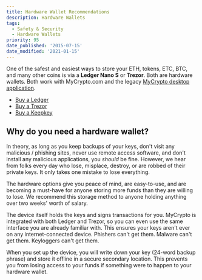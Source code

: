 ```yaml
---
title: Hardware Wallet Recommendations
description: Hardware Wallets
tags:
  - Safety & Security
  - Hardware Wallets
priority: 95
date_published: '2015-07-15'
date_modified: '2021-01-15'
---
```


One of the safest and easiest ways to store your ETH, tokens, ETC, BTC, and many other coins is via a **Ledger Nano S** or **Trezor**. Both are hardware wallets. Both work with MyCrypto.com and the legacy [MyCrypto desktop application](https://download.mycrypto.com/).

- [Buy a Ledger](https://www.ledgerwallet.com/r/1985?path=/products/)
- [Buy a Trezor](https://shop.trezor.io/?offer_id=10&aff_id=1735)
- [Buy a Keepkey](http://keepkey.go2cloud.org/aff_c?offer_id=1&aff_id=4086)

## Why do you need a hardware wallet?

In theory, as long as you keep backups of your keys, don't visit any malicious / phishing sites, never use remote access software, and don't install any malicious applications, you _should_ be fine. However, we hear from folks every day who lose, misplace, destroy, or are robbed of their private keys. It only takes one mistake to lose everything.

The hardware options give you peace of mind, are easy-to-use, and are becoming a must-have for anyone storing more funds than they are willing to lose. We recommend this storage method to anyone holding anything over two weeks' worth of salary.

The device itself holds the keys and signs transactions for you. MyCrypto is integrated with both Ledger and Trezor, so you can even use the same interface you are already familiar with. This ensures your keys aren't ever on any internet-connected device. Phishers can't get them. Malware can't get them. Keyloggers can't get them.

When you set up the device, you will write down your key (24-word backup phrase) and store it offline in a secure secondary location. This prevents you from losing access to your funds if something were to happen to your hardware wallet.
